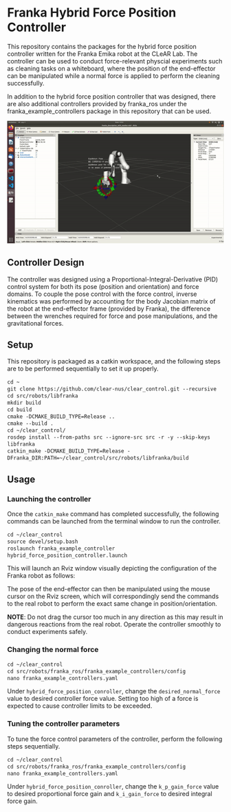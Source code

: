 # Franka Hybrid Force Position Controller

This repository contains the packages for the hybrid force position controller written for the Franka Emika robot at the CLeAR Lab.
The controller can be used to conduct force-relevant physcial experiments such as cleaning tasks on a whiteboard, where the position of the end-effector can be manipulated while a normal force is applied to perform the cleaning successfully.

In addition to the hybrid force position controller that was designed, there are also additional controllers provided by franka_ros under the franka_example_controllers package in this repository that can be used.

![](rviz.gif)

## Controller Design

The controller was designed using a Proportional-Integral-Derivative (PID) control system for both its pose (position and orientation) and force domains. To couple the pose control with the force control, inverse kinematics was performed by accounting for the body Jacobian matrix of the robot at the end-effector frame (provided by Franka), the difference between the wrenches required for force and pose manipulations, and the gravitational forces.

## Setup

This repository is packaged as a catkin workspace, and the following steps are to be performed sequentially to set it up properly.
```
cd ~
git clone https://github.com/clear-nus/clear_control.git --recursive
cd src/robots/libfranka
mkdir build
cd build
cmake -DCMAKE_BUILD_TYPE=Release ..
cmake --build .
cd ~/clear_control/
rosdep install --from-paths src --ignore-src src -r -y --skip-keys libfranka
catkin_make -DCMAKE_BUILD_TYPE=Release -DFranka_DIR:PATH=~/clear_control/src/robots/libfranka/build
```
## Usage

### Launching the controller

Once the ```catkin_make``` command has completed successfully, the following commands can be launched from the terminal window to run the controller.

```
cd ~/clear_control
source devel/setup.bash
roslaunch franka_example_controller hybrid_force_position_controller.launch
```

This will launch an Rviz window visually depicting the configuration of the Franka robot as follows:

The pose of the end-effector can then be manipulated using the mouse cursor on the Rviz screen, which will correspondingly send the commands to the real robot to perform the exact same change in position/orientation.

**NOTE**: Do not drag the cursor too much in any direction as this may result in dangerous reactions from the real robot. Operate the controller smoothly to conduct experiments safely. 

### Changing the normal force

```
cd ~/clear_control
cd src/robots/franka_ros/franka_example_controllers/config
nano franka_example_controllers.yaml
```
Under ```hybrid_force_position_conroller```, change the ```desired_normal_force``` value to desired controller force value. Setting too high of a force is expected to cause controller limits to be exceeded.

### Tuning the controller parameters

To tune the force control parameters of the controller, perform the following steps sequentially.
```
cd ~/clear_control
cd src/robots/franka_ros/franka_example_controllers/config
nano franka_example_controllers.yaml
```
Under ```hybrid_force_position_conroller```, change the ```k_p_gain_force``` value to desired proportional force gain and ```k_i_gain_force``` to desired integral force gain. 
